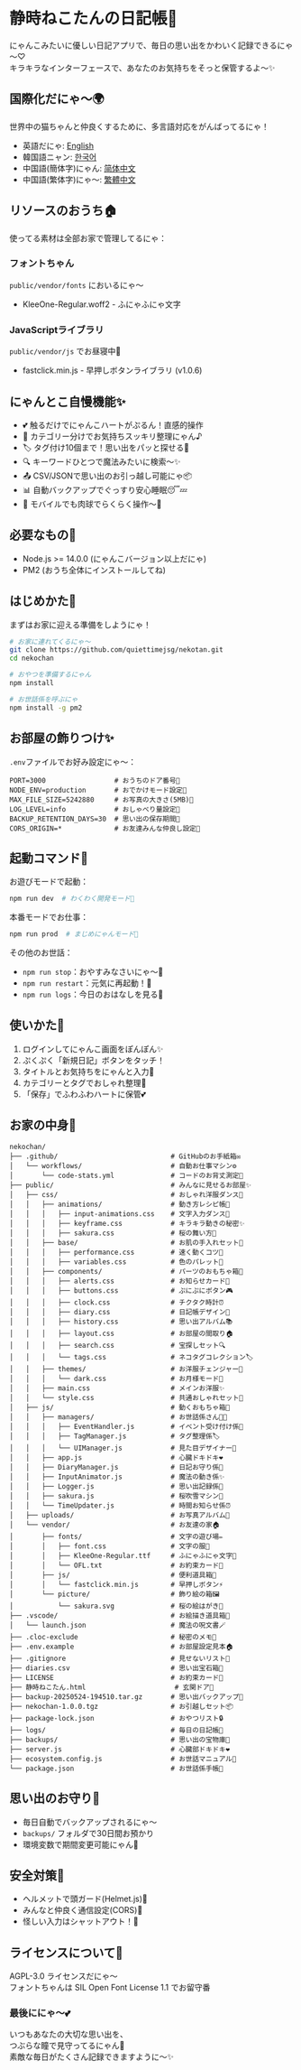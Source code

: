 # 静時ねこたんの日記帳🐾

にゃんこみたいに優しい日記アプリで、毎日の思い出をかわいく記録できるにゃ～♡  
キラキラなインターフェースで、あなたのお気持ちをそっと保管するよ～✨

## 国際化だにゃ～🌍

世界中の猫ちゃんと仲良くするために、多言語対応をがんばってるにゃ！  

- 英語だにゃ: [English](README-en.md)  
- 韓国語ニャン: [한국어](README-ko.md)  
- 中国語(簡体字)にゃん: [简体中文](README-zh.md)  
- 中国語(繁体字)にゃ～: [繁體中文](README-tw.md)

## リソースのおうち🏠

使ってる素材は全部お家で管理してるにゃ：  

### フォントちゃん  
`public/vendor/fonts` においるにゃ～  
- KleeOne-Regular.woff2 - ふにゃふにゃ文字  

### JavaScriptライブラリ  
`public/vendor/js` でお昼寝中🐾  
- fastclick.min.js - 早押しボタンライブラリ (v1.0.6)  

## にゃんとこ自慢機能✨  

- 💕 触るだけでにゃんこハートがぷるん！直感的操作  
- 📝 カテゴリー分けでお気持ちスッキリ整理にゃん♪  
- 🏷️ タグ付け10個まで！思い出をパッと探せる🔖  
- 🔍 キーワードひとつで魔法みたいに検索～✨  
- 📤 CSV/JSONで思い出のお引っ越し可能にゃ📦  
- 📊 自動バックアップでぐっすり安心睡眠😴💤  
- 📱 モバイルでも肉球でらくらく操作～🐾  

## 必要なもの🍼  

- Node.js >= 14.0.0 (にゃんこバージョン以上だにゃ)  
- PM2 (おうち全体にインストールしてね)  

## はじめかた🐾  

まずはお家に迎える準備をしようにゃ！  

```bash
# お家に連れてくるにゃ～
git clone https://github.com/quiettimejsg/nekotan.git  
cd nekochan  

# おやつを準備するにゃん
npm install  

# お世話係を呼ぶにゃ
npm install -g pm2
```

## お部屋の飾りつけ✨  

`.env`ファイルでお好み設定にゃ～：  

```env
PORT=3000                 # おうちのドア番号🚪  
NODE_ENV=production       # おでかけモード設定🎀  
MAX_FILE_SIZE=5242880     # お写真の大きさ(5MB)📸  
LOG_LEVEL=info            # おしゃべり量設定💬  
BACKUP_RETENTION_DAYS=30  # 思い出の保存期間📆  
CORS_ORIGIN=*             # お友達みんな仲良し設定🌈  
```

## 起動コマンド🐾  

お遊びモードで起動：  
```bash
npm run dev  # わくわく開発モード💫  
```  

本番モードでお仕事：  
```bash
npm run prod  # まじめにゃんモード👑  
```  

その他のお世話：  
- `npm run stop`：おやすみなさいにゃ～🌙  
- `npm run restart`：元気に再起動！🔁  
- `npm run logs`：今日のおはなしを見る📖  

## 使いかた💖  

1. ログインしてにゃんこ画面をぽんぽん✨  
2. ぷくぷく「新規日記」ボタンをタッチ！  
3. タイトルとお気持ちをにゃんと入力📝  
4. カテゴリーとタグでおしゃれ整理🎀  
5. 「保存」でふわふわハートに保管💕  

## お家の中身🐾  

```
nekochan/
├── .github/                            # GitHubのお手紙箱✉️
│   └── workflows/                      # 自動お仕事マシン⚙️
│       └── code-stats.yml              # コードのお背丈測定📏
├── public/                             # みんなに見せるお部屋✨
│   ├── css/                            # おしゃれ洋服ダンス👗
│   │   ├── animations/                 # 動き方レシピ帳💫
│   │   │   ├── input-animations.css    # 文字入力ダンス💃
│   │   │   ├── keyframe.css            # キラキラ動きの秘密✨
│   │   │   ├── sakura.css              # 桜の舞い方🌸
│   │   ├── base/                       # お肌の手入れセット💅
│   │   │   ├── performance.css         # 速く動くコツ🐇
│   │   │   ├── variables.css           # 色のパレット🎨
│   │   ├── components/                 # パーツのおもちゃ箱🧸
│   │   │   ├── alerts.css              # お知らせカード🔔
│   │   │   ├── buttons.css             # ぷにぷにボタン🎮
│   │   │   ├── clock.css               # チクタク時計⏰
│   │   │   ├── diary.css               # 日記帳デザイン📖
│   │   │   ├── history.css             # 思い出アルバム📚
│   │   │   ├── layout.css              # お部屋の間取り🏠
│   │   │   ├── search.css              # 宝探しセット🔍
│   │   │   └── tags.css                # ネコタグコレクション🏷️
│   │   ├── themes/                     # お洋服チェンジャー👘
│   │   │   └── dark.css                # お月様モード🌙
│   │   ├── main.css                    # メインお洋服✨
│   │   └── style.css                   # 共通おしゃれセット🎀
│   ├── js/                             # 動くおもちゃ箱🎪
│   │   ├── managers/                   # お世話係さん👩‍🍼
│   │   │   ├── EventHandler.js         # イベント受け付け係🎪
│   │   │   ├── TagManager.js           # タグ整理係🏷️
│   │   │   └── UIManager.js            # 見た目デザイナー🎨
│   │   ├── app.js                      # 心臓ドキドキ❤️
│   │   ├── DiaryManager.js             # 日記お守り係📝
│   │   ├── InputAnimator.js            # 魔法の動き係✨
│   │   ├── Logger.js                   # 思い出記録係📜
│   │   ├── sakura.js                   # 桜吹雪マシン🌸
│   │   └── TimeUpdater.js              # 時間お知らせ係⏰
│   ├── uploads/                        # お写真アルバム📸
│   └── vendor/                         # お友達の家🏠
│       ├── fonts/                      # 文字の遊び場✏️
│       │   ├── font.css                # 文字の服👕
│       │   ├── KleeOne-Regular.ttf     # ふにゃふにゃ文字🐾
│       │   └── OFL.txt                 # お約束カード📜
│       ├── js/                         # 便利道具箱🧰
│       │   └── fastclick.min.js        # 早押しボタン⚡
│       └── picture/                    # 飾り絵の箱🖼️
│           └── sakura.svg              # 桜の絵はがき🌸
├── .vscode/                            # お絵描き道具箱🎨
│   └── launch.json                     # 魔法の呪文書🪄
├── .cloc-exclude                       # 秘密のメモ🙈
├── .env.example                        # お部屋設定見本🏠
├── .gitignore                          # 見せないリスト🙈
├── diaries.csv                         # 思い出宝石箱💎
├── LICENSE                             # お約束カード📜
├── 静時ねこたん.html                      # 玄関ドア🚪
├── backup-20250524-194510.tar.gz       # 思い出バックアップ💾
├── nekochan-1.0.0.tgz                  # お引越しセット📦
├── package-lock.json                   # おやつリスト🔒
├── logs/                               # 毎日の日記帳📖
├── backups/                            # 思い出の宝物庫💖
├── server.js                           # 心臓部ドキドキ❤️
├── ecosystem.config.js                 # お世話マニュアル📖
└── package.json                        # お世話係手帳📔
```

## 思い出のお守り💾  

- 毎日自動でバックアップされるにゃ～  
- `backups/` フォルダで30日間お預かり  
- 環境変数で期間変更可能にゃん📅  

## 安全対策🔐  

- ヘルメットで頭ガード(Helmet.js)🧢  
- みんなと仲良く通信設定(CORS)🤝  
- 怪しい入力はシャットアウト！🚫  

## ライセンスについて📜  

AGPL-3.0 ライセンスだにゃ～  
フォントちゃんは SIL Open Font License 1.1 でお留守番  

### 最後ににゃ～💕  
いつもあなたの大切な思い出を、  
つぶらな瞳で見守ってるにゃん🐾  
素敵な毎日がたくさん記録できますように～✨  